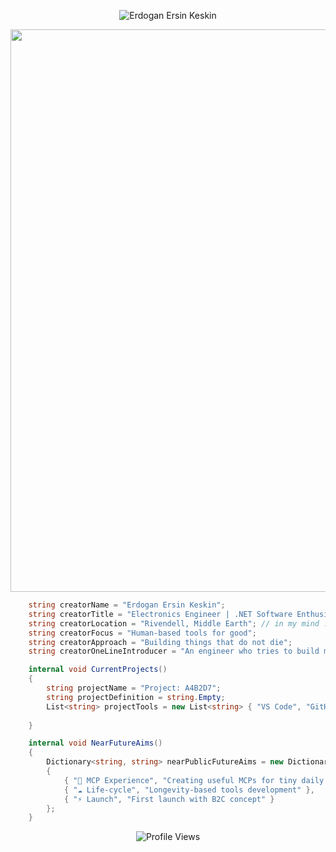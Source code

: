 <!-- ⚡ 'Simplicity is the ultimate sophistication'-->

<p align="center">
  <img src="assets/me_in_rivendell_animation.gif" alt="Erdogan Ersin Keskin" size="80%"/>
</p>

<!-- About Me Section with Gradient Border -->

<div align-items="center">
  <img src="https://user-images.githubusercontent.com/74038190/212284115-f47cd8ff-2ffb-4b04-b5bf-4d1c14c0247f.gif" width="900" />
</div>

```csharp
    string creatorName = "Erdogan Ersin Keskin";
    string creatorTitle = "Electronics Engineer | .NET Software Enthusiast";
    string creatorLocation = "Rivendell, Middle Earth"; // in my mind :)
    string creatorFocus = "Human-based tools for good";
    string creatorApproach = "Building things that do not die";
    string creatorOneLineIntroducer = "An engineer who tries to build meaningful things solo";

    internal void CurrentProjects()
    {
        string projectName = "Project: A4B2D7";
        string projectDefinition = string.Empty;
        List<string> projectTools = new List<string> { "VS Code", "GitHub Copilot" };
 
    }

    internal void NearFutureAims()
    {
        Dictionary<string, string> nearPublicFutureAims = new Dictionary<string, string>
        {
            { "🤖 MCP Experience", "Creating useful MCPs for tiny daily problems" },
            { "☁️ Life-cycle", "Longevity-based tools development" },
            { "⚡ Launch", "First launch with B2C concept" }
        };
    }

```

<p align="center">
  <img src="https://komarev.com/ghpvc/?username=erdoganersinkeskin&color=orange&style=flat&label=Profile+Views" alt="Profile Views" />
</p>